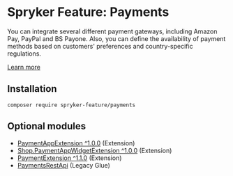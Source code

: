 # Spryker Feature: Payments

You can integrate several different payment gateways, including Amazon Pay, PayPal and BS Payone. Also, you can define the availability of payment methods based on customers' preferences and country-specific regulations.

[Learn more](https://docs.spryker.com/docs/pbc/all/payment-service-provider/202307.0/payments-feature-overview.html)

## Installation

```
composer require spryker-feature/payments
```

## Optional modules
- [PaymentAppExtension ^1.0.0](https://github.com/spryker/payment-app-extension) (Extension)
- [Shop.PaymentAppWidgetExtension ^1.0.0](https://github.com/spryker-shop/payment-app-widget-extension) (Extension)
- [PaymentExtension ^1.1.0](https://github.com/spryker/payment-extension) (Extension)
- [PaymentsRestApi](https://github.com/spryker/payments-rest-api) (Legacy Glue)
